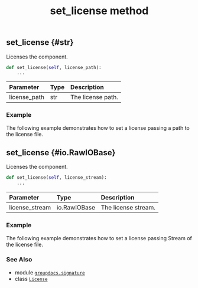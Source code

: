 ﻿---
title: set_license method
second_title: GroupDocs.Signature for Python via .NET API References
description: 
type: docs
url: /python-net/groupdocs.signature/license/set_license/
is_root: false
weight: 20
---

## set_license {#str}

Licenses the component.



```python
def set_license(self, license_path):
    ...
```


| Parameter | Type | Description |
| :- | :- | :- |
| license_path | str | The license path. |

### Example 


The following example demonstrates how to set a license 
passing a path to the license file.


## set_license {#io.RawIOBase}

Licenses the component.



```python
def set_license(self, license_stream):
    ...
```


| Parameter | Type | Description |
| :- | :- | :- |
| license_stream | io.RawIOBase | The license stream. |

### Example 


The following example demonstrates how to set a license
passing Stream of the license file.



### See Also
* module [`groupdocs.signature`](../../)
* class [`License`](/signature/python-net/groupdocs.signature/license)
